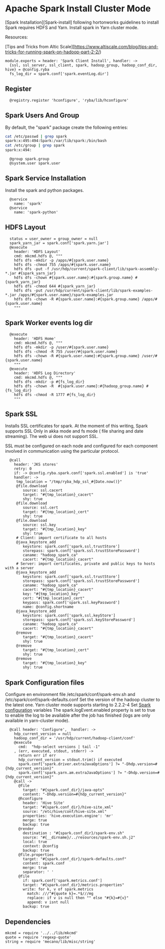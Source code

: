 # Apache Spark Install Cluster Mode

[Spark Installation][Spark-install] following hortonworks guidelines to install
Spark requires HDFS and Yarn. Install spark in Yarn cluster mode.

Resources:

[Tips and Tricks from Altic Scale][https://www.altiscale.com/blog/tips-and-tricks-for-running-spark-on-hadoop-part-2-2/)   

    module.exports = header: 'Spark Client Install', handler: ->
      {ssl, ssl_server, ssl_client, spark, hadoop_group, hadoop_conf_dir, hive} = @config.ryba
      fs_log_dir = spark.conf['spark.eventLog.dir']

## Register

      @registry.register 'hconfigure', 'ryba/lib/hconfigure'

## Spark Users And Group

By default, the "spark" package create the following entries:

```bash
cat /etc/passwd | grep spark
spark:x:495:494:Spark:/var/lib/spark:/bin/bash
cat /etc/group | grep spark
spark:x:494:
```

      @group spark.group
      @system.user spark.user

## Spark Service Installation

Install the spark and python packages.

      @service
        name: 'spark'
      @service
        name: 'spark-python'

## HDFS Layout

      status = user_owner = group_owner = null
      spark_yarn_jar = spark.conf['spark.yarn.jar']
      @execute
        header: 'HDFS Layout'
        cmd: mkcmd.hdfs @, """
        hdfs dfs -mkdir -p /apps/#{spark.user.name}
        hdfs dfs -chmod 755 /apps/#{spark.user.name}
        hdfs dfs -put -f /usr/hdp/current/spark-client/lib/spark-assembly-*.jar #{spark_yarn_jar}
        hdfs dfs -chown #{spark.user.name}:#{spark.group.name} #{spark_yarn_jar}
        hdfs dfs -chmod 644 #{spark_yarn_jar}
        hdfs dfs -put /usr/hdp/current/spark-client/lib/spark-examples-*.jar /apps/#{spark.user.name}/spark-examples.jar
        hdfs dfs -chown -R #{spark.user.name}:#{spark.group.name} /apps/#{spark.user.name}
        """

## Spark Worker events log dir

      @execute
        header: 'HDFS Home'
        cmd: mkcmd.hdfs @, """
        hdfs dfs -mkdir -p /user/#{spark.user.name}
        hdfs dfs -chmod -R 755 /user/#{spark.user.name}
        hdfs dfs -chown -R #{spark.user.name}:#{spark.group.name} /user/#{spark.user.name}
        """
      @execute
        header: 'HDFS Log Directory'
        cmd: mkcmd.hdfs @, """
        hdfs dfs -mkdir -p #{fs_log_dir}
        hdfs dfs -chown -R  #{spark.user.name}:#{hadoop_group.name} #{fs_log_dir}
        hdfs dfs -chmod -R 1777 #{fs_log_dir}
        """

## Spark SSL

Installs SSL certificates for spark. At the moment of this writing, Spark
supports SSL Only in akka mode and fs mode ( file sharing and date streaming).
The web ui does not support SSL.

SSL must be configured on each node and configured for each component involved
in communication using the particular protocol.

      @call
        header: 'JKS stores'
        retry: 0
        if: -> @config.ryba.spark.conf['spark.ssl.enabled'] is 'true'
        handler: ->
         tmp_location = "/tmp/ryba_hdp_ssl_#{Date.now()}"
         @file.download
            source: ssl.cacert
            target: "#{tmp_location}_cacert"
            shy: true
         @file.download
            source: ssl.cert
            target: "#{tmp_location}_cert"
            shy: true
         @file.download
            source: ssl.key
            target: "#{tmp_location}_key"
            shy: true
         # Client: import certificate to all hosts
         @java_keystore_add
            keystore: spark.conf['spark.ssl.trustStore']
            storepass: spark.conf['spark.ssl.trustStorePassword']
            caname: "hadoop_spark_ca"
            cacert: "#{tmp_location}_cacert"
         # Server: import certificates, private and public keys to hosts with a server
         @java_keystore_add
            keystore: spark.conf['spark.ssl.trustStore']
            storepass: spark.conf['spark.ssl.trustStorePassword']
            caname: "hadoop_spark_ca"
            cacert: "#{tmp_location}_cacert"
            key: "#{tmp_location}_key"
            cert: "#{tmp_location}_cert"
            keypass: spark.conf['spark.ssl.keyPassword']
            name: @config.shortname
         @java_keystore_add
            keystore: spark.conf['spark.ssl.keyStore']
            storepass: spark.conf['spark.ssl.keyStorePassword']
            caname: "hadoop_spark_ca"
            cacert: "#{tmp_location}_cacert"
         @remove
            target: "#{tmp_location}_cacert"
            shy: true
         @remove
            target: "#{tmp_location}_cert"
            shy: true
         @remove
            target: "#{tmp_location}_key"
            shy: true

## Spark Configuration files

Configure en environment file /etc/spark/conf/spark-env.sh and /etc/spark/conf/spark-defaults.conf
Set the version of the hadoop cluster to the latest one. Yarn cluster mode supports starting to 2.2.2-4
Set [Spark configuration][spark-conf] variables
The spark.logEvent.enabled property is set to true to enable the log to be available after the job
has finished (logs are only available in yarn-cluster mode). 

      @call header: 'Configure',  handler: ->
        hdp_current_version = null
        hadoop_conf_dir = '/usr/hdp/current/hadoop-client/conf'
        @execute
          cmd:  "hdp-select versions | tail -1"
        , (err, executed, stdout, stderr) ->
          return err if err
          hdp_current_version = stdout.trim() if executed
          spark.conf['spark.driver.extraJavaOptions'] ?= "-Dhdp.version=#{hdp_current_version}"
          spark.conf['spark.yarn.am.extraJavaOptions'] ?= "-Dhdp.version=#{hdp_current_version}"
        @call ->
          @file
            target: "#{spark.conf_dir}/java-opts"
            content: "-Dhdp.version=#{hdp_current_version}"
          @hconfigure
            header: 'Hive Site'
            target: "#{spark.conf_dir}/hive-site.xml"
            source: "/etc/hive/conf/hive-site.xml"
            properties: 'hive.execution.engine': 'mr'
            merge: true
            backup: true
          @render
            destination : "#{spark.conf_dir}/spark-env.sh"
            source: "#{__dirname}/../resources/spark-env.sh.j2"
            local: true
            context: @config
            backup: true
          @file.properties
            target: "#{spark.conf_dir}/spark-defaults.conf"
            content: spark.conf
            merge: true
            separator: ' '
          @file
            if: spark.conf['spark.metrics.conf']
            target: "#{spark.conf_dir}/metrics.properties"
            write: for k, v of spark.metrics
              match: ///^#{quote k}=.*$///mg
              replace: if v is null then "" else "#{k}=#{v}"
              append: v isnt null
            backup: true

## Dependencies

    mkcmd = require '../../lib/mkcmd'
    quote = require 'regexp-quote'
    string = require 'mecano/lib/misc/string'

[spark-conf]:https://spark.apache.org/docs/latest/configuration.html

